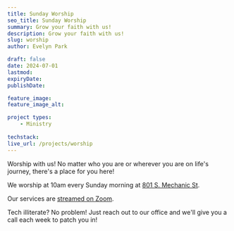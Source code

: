```yaml
---
title: Sunday Worship
seo_title: Sunday Worship
summary: Grow your faith with us!
description: Grow your faith with us!
slug: worship
author: Evelyn Park

draft: false
date: 2024-07-01
lastmod: 
expiryDate: 
publishDate: 

feature_image:
feature_image_alt:

project types: 
    - Ministry
    
techstack:
live_url: /projects/worship
---
```


Worship with us! No matter who you are or wherever you are on life's journey, there's a place for you here!

We worship at 10am every Sunday morning at [801 S. Mechanic St](https://maps.app.goo.gl/jpZNaV8sDmuiTjhh7).

Our services are [streamed on Zoom](https://us02web.zoom.us/j/89415814602?pwd=M2k2c3cwbGFmelkyY1dVVnRjeHpaQT09).

Tech illiterate? No problem! Just reach out to our office and we'll give you a call each week to patch you in!